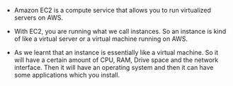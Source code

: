 * Amazon EC2 is a compute service that allows you to run virtualized servers on AWS. 

* With EC2, you are running what we call instances. So an instance is kind of like a virtual server or a virtual machine running on AWS.

* As we learnt that an instance is essentially like a virtual machine. So it will have a certain amount of CPU, RAM, Drive space and the network interface. Then it will have an operating system and then it can have some applications which you install.
